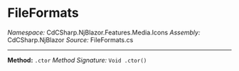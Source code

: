 # FileFormats

*Namespace:* CdCSharp.NjBlazor.Features.Media.Icons
*Assembly:* CdCSharp.NjBlazor
*Source:* FileFormats.cs


---

**Method:** `.ctor`
*Method Signature:* `Void .ctor()`

